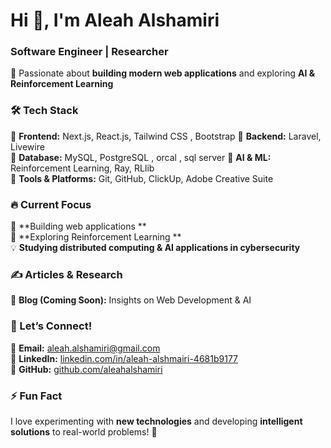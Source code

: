 # Hi 👋, I'm Aleah Alshamiri  
### Software Engineer | Researcher  

🚀 Passionate about **building modern web applications** and exploring **AI & Reinforcement Learning**  



### 🛠 Tech Stack  
🔹 **Frontend:** Next.js, React.js, Tailwind CSS , Bootstrap
🔹 **Backend:** Laravel, Livewire  
🔹 **Database:** MySQL, PostgreSQL , orcal , sql server
🔹 **AI & ML:** Reinforcement Learning, Ray, RLlib  
🔹 **Tools & Platforms:** Git, GitHub, ClickUp, Adobe Creative Suite  



### 🔥 Current Focus  
🔭 **Building web applications **  
📖 **Exploring Reinforcement Learning **  
💡 **Studying distributed computing & AI applications in cybersecurity**  



### ✍️ Articles & Research    
📝 **Blog (Coming Soon):** Insights on Web Development & AI  



### 🤝 Let’s Connect!  
📧 **Email:** aleah.alshamiri@gmail.com  
💼 **LinkedIn:** [linkedin.com/in/aleah-alshmairi-4681b9177](https://www.linkedin.com/in/aleah-alshmairi-4681b9177/)  
🐙 **GitHub:** [github.com/aleahalshamiri](http://github.com/aleahalshamiri)  



### ⚡ Fun Fact  
I love experimenting with **new technologies** and developing **intelligent solutions** to real-world problems! 🚀  

